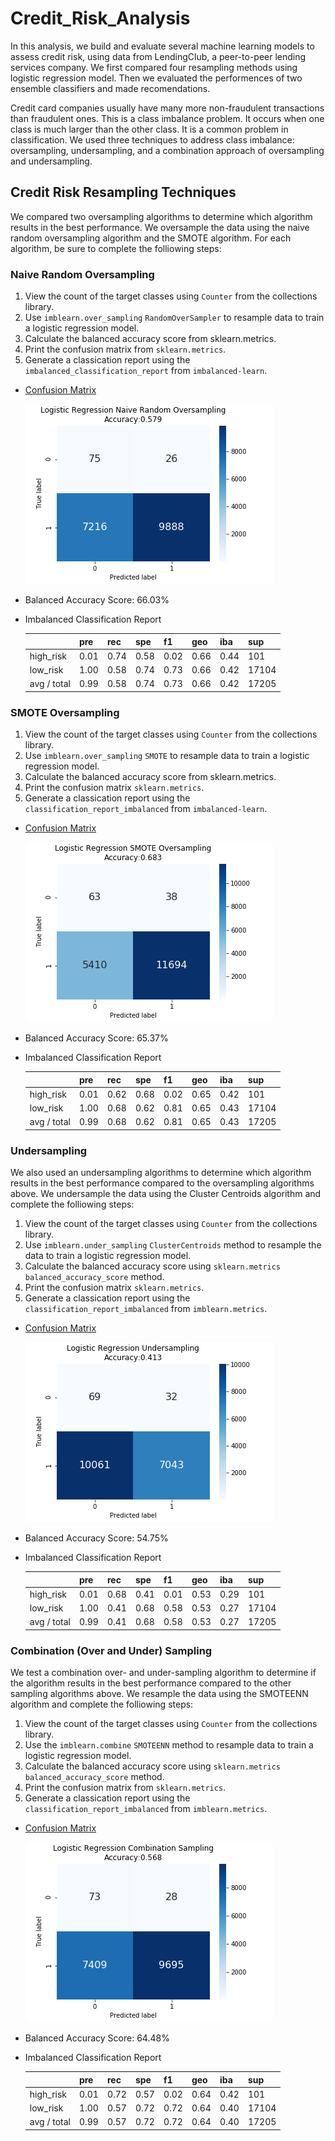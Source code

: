 # Credit_Risk_Analysis

In this analysis, we build and evaluate several machine learning models to assess credit risk, using data from LendingClub, a peer-to-peer lending services company.
We first compared four resampling methods using logistic regression model. Then we evaluated the performences of two ensemble classifiers and made recomendations.

Credit card companies usually have many more non-fraudulent transactions than fraudulent ones. This is a class imbalance problem. It occurs when one class is much larger than the other class. It is a common problem in classification. We used three techniques to address class imbalance: oversampling, undersampling, and a combination approach of oversampling and undersampling. 

## Credit Risk Resampling Techniques

We compared two oversampling algorithms to determine which algorithm results in the best performance. We oversample the data using the naive random oversampling algorithm and the SMOTE algorithm. For each algorithm, be sure to complete the folliowing steps:

### Naive Random Oversampling

1. View the count of the target classes using `Counter` from the collections library. 
3. Use `imblearn.over_sampling` `RandomOverSampler` to resample data to train a logistic regression model.
3. Calculate the balanced accuracy score from sklearn.metrics.
4. Print the confusion matrix from `sklearn.metrics`.
5. Generate a classication report using the `imbalanced_classification_report` from `imbalanced-learn`.

- [Confusion Matrix](https://github.com/karenmxm/Credit_Risk_Analysis/blob/master/Images/Naive_Confusion_Matrix.png)
 
  <img src=https://github.com/karenmxm/Credit_Risk_Analysis/blob/master/Images/Naive_Confusion_Matrix.png>
 
- Balanced Accuracy Score: 66.03%

- Imbalanced Classification Report

  |               | pre | rec | spe | f1 | geo | iba | sup |
  | :-------------|-----|-----|-----|----|-----|-----|-----|
  | high_risk     | 0.01 | 0.74 | 0.58 | 0.02 | 0.66 | 0.44 | 101 |
  | low_risk      | 1.00 | 0.58 | 0.74 | 0.73 | 0.66 | 0.42 | 17104 |
  | avg / total   | 0.99 | 0.58 | 0.74 | 0.73 | 0.66 | 0.42 | 17205 |


### SMOTE Oversampling

1. View the count of the target classes using `Counter` from the collections library. 
3. Use `imblearn.over_sampling` `SMOTE` to resample data to train a logistic regression model.
3. Calculate the balanced accuracy score from sklearn.metrics.
4. Print the confusion matrix `sklearn.metrics`.
5. Generate a classication report using the ` classification_report_imbalanced` from `imbalanced-learn`.

- [Confusion Matrix](https://github.com/karenmxm/Credit_Risk_Analysis/blob/master/Images/SMOTE_Confusion_Matrix.png)

  <img src=https://github.com/karenmxm/Credit_Risk_Analysis/blob/master/Images/SMOTE_Confusion_Matrix.png>

- Balanced Accuracy Score: 65.37%

- Imbalanced Classification Report

  |               | pre | rec | spe | f1 | geo | iba | sup |
  | :-------------|-----|-----|-----|----|-----|-----|-----|
  | high_risk     | 0.01 | 0.62 | 0.68 | 0.02 | 0.65 | 0.42 | 101 |
  | low_risk      | 1.00 | 0.68 | 0.62 | 0.81 | 0.65 | 0.43 | 17104 |
  | avg / total   | 0.99 | 0.68 | 0.62 | 0.81 | 0.65 | 0.43 | 17205 | 


### Undersampling

We also used an undersampling algorithms to determine which algorithm results in the best performance compared to the oversampling algorithms above. We undersample the data using the Cluster Centroids algorithm and complete the folliowing steps:

1. View the count of the target classes using `Counter` from the collections library. 
3. Use `imblearn.under_sampling` `ClusterCentroids` method to resample the data to train a logistic regression model.
3. Calculate the balanced accuracy score using `sklearn.metrics` `balanced_accuracy_score` method.
4. Print the confusion matrix `sklearn.metrics`.
5. Generate a classication report using the `classification_report_imbalanced` from `imblearn.metrics`.

- [Confusion Matrix](https://github.com/karenmxm/Credit_Risk_Analysis/blob/master/Images/Undersampling_Confusion_Matrix.png)

  <img src=https://github.com/karenmxm/Credit_Risk_Analysis/blob/master/Images/Undersampling_Confusion_Matrix.png>

- Balanced Accuracy Score: 54.75%

- Imbalanced Classification Report

  |               | pre | rec | spe | f1 | geo | iba | sup |
  | :-------------|-----|-----|-----|----|-----|-----|-----|
  | high_risk     | 0.01 | 0.68 | 0.41 | 0.01 | 0.53 | 0.29 | 101 |
  | low_risk      | 1.00 | 0.41 | 0.68 | 0.58 | 0.53 | 0.27 | 17104 |
  | avg / total   | 0.99 | 0.41 | 0.68 | 0.58 | 0.53 | 0.27 | 17205 | 
  
  
### Combination (Over and Under) Sampling

We test a combination over- and under-sampling algorithm to determine if the algorithm results in the best performance compared to the other sampling algorithms above. We resample the data using the SMOTEENN algorithm and complete the folliowing steps:

1. View the count of the target classes using `Counter` from the collections library. 
3. Use the `imblearn.combine` `SMOTEENN` method to resample data to train a logistic regression model.
3. Calculate the balanced accuracy score using `sklearn.metrics` `balanced_accuracy_score` method.
4. Print the confusion matrix from `sklearn.metrics`.
5. Generate a classication report using the `classification_report_imbalanced` from `imblearn.metrics`.

- [Confusion Matrix](https://github.com/karenmxm/Credit_Risk_Analysis/blob/master/Images/CombinationSampling_Confusion_Matrix.png)

  <img src=https://github.com/karenmxm/Credit_Risk_Analysis/blob/master/Images/CombinationSampling_Confusion_Matrix.png>
  
- Balanced Accuracy Score: 64.48%

- Imbalanced Classification Report

  |               | pre | rec | spe | f1 | geo | iba | sup |
  | :-------------|-----|-----|-----|----|-----|-----|-----|
  | high_risk     | 0.01 | 0.72 | 0.57 | 0.02 | 0.64 | 0.42 |  101 |
  | low_risk      | 1.00 | 0.57 | 0.72 | 0.72 | 0.64 | 0.40 | 17104 |
  | avg / total   | 0.99 | 0.57 | 0.72 | 0.72 | 0.64 | 0.40 | 17205 | 
